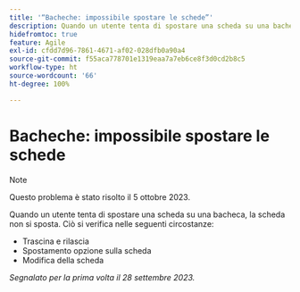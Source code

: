 ```yaml
---
title: '“Bacheche: impossibile spostare le schede”'
description: Quando un utente tenta di spostare una scheda su una bacheca, la scheda non si sposta.
hidefromtoc: true
feature: Agile
exl-id: cfdd7d96-7861-4671-af02-028dfb0a90a4
source-git-commit: f55aca778701e1319eaa7a7eb6ce8f3d0cd2b8c5
workflow-type: ht
source-wordcount: '66'
ht-degree: 100%

---
```


# Bacheche: impossibile spostare le schede

>[!NOTE]
>
>Questo problema è stato risolto il 5 ottobre 2023.

Quando un utente tenta di spostare una scheda su una bacheca, la scheda non si sposta. Ciò si verifica nelle seguenti circostanze:

* Trascina e rilascia
* Spostamento opzione sulla scheda
* Modifica della scheda

_Segnalato per la prima volta il 28 settembre 2023._

